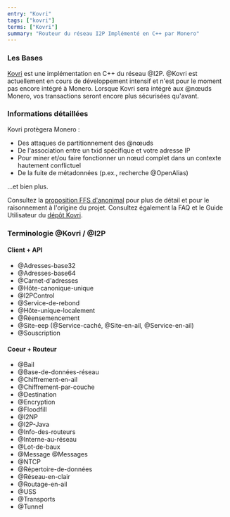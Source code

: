 ```yaml
---
entry: "Kovri"
tags: ["kovri"]
terms: ["Kovri"]
summary: "Routeur du réseau I2P Implémenté en C++ par Monero"
---
```


### Les Bases

[Kovri](https://github.com/monero-project/kovri/) est une implémentation en C++ du réseau @I2P. @Kovri est actuellement en cours de développement intensif et n'est pour le moment pas encore intégré à Monero. Lorsque Kovri sera intégré aux @nœuds Monero, vos transactions seront encore plus sécurisées qu'avant.

### Informations détaillées

Kovri protègera Monero :

- Des attaques de partitionnement des @nœuds
- De l'association entre un txid spécifique et votre adresse IP
- Pour miner et/ou faire fonctionner un nœud complet dans un contexte hautement conflictuel
- De la fuite de métadonnées (p.ex., recherche @OpenAlias)

...et bien plus.

Consultez la [proposition FFS d'anonimal](https://forum.getmonero.org/9/work-in-progress/86967/anonimal-s-kovri-full-time-development-funding-thread) pour plus de détail et pour le raisonnement à l'origine du projet. Consultez également la FAQ et le Guide Utilisateur du [dépôt Kovri](https://github.com/monero-project/kovri/).

### Terminologie @Kovri / @I2P

#### Client + API

- @Adresses-base32
- @Adresses-base64
- @Carnet-d'adresses
- @Hôte-canonique-unique
- @I2PControl
- @Service-de-rebond
- @Hôte-unique-localement
- @Réensemencement
- @Site-eep (@Service-caché, @Site-en-ail, @Service-en-ail)
- @Souscription

#### Coeur + Routeur

- @Bail
- @Base-de-données-réseau
- @Chiffrement-en-ail
- @Chiffrement-par-couche
- @Destination
- @Encryption
- @Floodfill
- @I2NP
- @I2P-Java
- @Info-des-routeurs
- @Interne-au-réseau
- @Lot-de-baux
- @Message @Messages
- @NTCP
- @Répertoire-de-données
- @Réseau-en-clair
- @Routage-en-ail
- @USS
- @Transports
- @Tunnel

